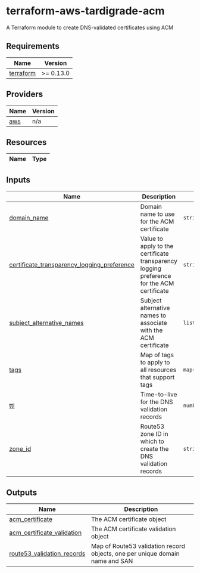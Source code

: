 # terraform-aws-tardigrade-acm

A Terraform module to create DNS-validated certificates using ACM

<!-- BEGIN TFDOCS -->
## Requirements

| Name | Version |
|------|---------|
| <a name="requirement_terraform"></a> [terraform](#requirement\_terraform) | >= 0.13.0 |

## Providers

| Name | Version |
|------|---------|
| <a name="provider_aws"></a> [aws](#provider\_aws) | n/a |

## Resources

| Name | Type |
|------|------|

## Inputs

| Name | Description | Type | Default | Required |
|------|-------------|------|---------|:--------:|
| <a name="input_domain_name"></a> [domain\_name](#input\_domain\_name) | Domain name to use for the ACM certificate | `string` | n/a | yes |
| <a name="input_certificate_transparency_logging_preference"></a> [certificate\_transparency\_logging\_preference](#input\_certificate\_transparency\_logging\_preference) | Value to apply to the certificate transparency logging preference for the ACM certificate | `string` | `"ENABLED"` | no |
| <a name="input_subject_alternative_names"></a> [subject\_alternative\_names](#input\_subject\_alternative\_names) | Subject alternative names to associate with the ACM certificate | `list(string)` | `[]` | no |
| <a name="input_tags"></a> [tags](#input\_tags) | Map of tags to apply to all resources that support tags | `map(string)` | `{}` | no |
| <a name="input_ttl"></a> [ttl](#input\_ttl) | Time-to-live for the DNS validation records | `number` | `300` | no |
| <a name="input_zone_id"></a> [zone\_id](#input\_zone\_id) | Route53 zone ID in which to create the DNS validation records | `string` | `""` | no |

## Outputs

| Name | Description |
|------|-------------|
| <a name="output_acm_certificate"></a> [acm\_certificate](#output\_acm\_certificate) | The ACM certificate object |
| <a name="output_acm_certificate_validation"></a> [acm\_certificate\_validation](#output\_acm\_certificate\_validation) | The ACM certificate validation object |
| <a name="output_route53_validation_records"></a> [route53\_validation\_records](#output\_route53\_validation\_records) | Map of Route53 validation record objects, one per unique domain name and SAN |

<!-- END TFDOCS -->
